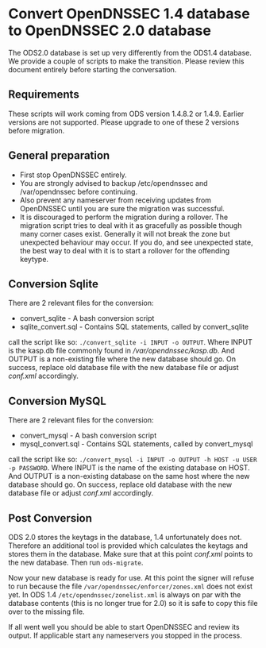Convert OpenDNSSEC 1.4 database to OpenDNSSEC 2.0 database
==========================================================

The ODS2.0 database is set up very differently from the ODS1.4 database. We 
provide a couple of scripts to make the transition. Please review this 
document entirely before starting the conversation.

Requirements
------------

These scripts will work coming from ODS version 1.4.8.2 or 1.4.9. Earlier
versions are not supported. Please upgrade to one of these 2 versions before 
migration.

General preparation
-------------------

 * First stop OpenDNSSEC entirely.
 * You are strongly advised to backup /etc/opendnssec and /var/opendnssec before
   continuing.
 * Also prevent any nameserver from receiving updates from OpenDNSSEC until
   you are sure the migration was successful.
 * It is discouraged to perform the migration during a rollover. The migration
   script tries to deal with it as gracefully as possible though many corner
   cases exist. Generally it will not break the zone but unexpected behaviour
   may occur. If you do, and see unexpected state, the best way to deal with it
   is to start a rollover for the offending keytype.

Conversion Sqlite
-----------------

There are 2 relevant files for the conversion:

 * convert_sqlite - A bash conversion script
 * sqlite_convert.sql - Contains SQL statements, called by convert_sqlite

call the script like so: `./convert_sqlite -i INPUT -o OUTPUT`. Where INPUT is
the kasp.db file commonly found in _/var/opendnssec/kasp.db_. And OUTPUT is a
non-existing file where the new database should go. On success, replace old
database file with the new database file or adjust _conf.xml_ accordingly.

Conversion MySQL
----------------
 
There are 2 relevant files for the conversion:

 * convert_mysql - A bash conversion script
 * mysql_convert.sql - Contains SQL statements, called by convert_mysql

call the script like so: `./convert_mysql -i INPUT -o OUTPUT -h HOST -u USER
-p PASSWORD`. Where INPUT is the name of the existing database on HOST. And
OUTPUT is a non-existing database on the same host where the new database
should go. On success, replace old database with the new database file or
adjust _conf.xml_ accordingly.
  
Post Conversion
---------------

ODS 2.0 stores the keytags in the database, 1.4 unfortunately does not.
Therefore an additional tool is provided which calculates the keytags and
stores them in the database. Make sure that at this point _conf.xml_ points to
the new database. Then run `ods-migrate`.

Now your new database is ready for use. At this point the signer will refuse to
run because the file `/var/opendnssec/enforcer/zones.xml` does not exist
yet.  In ODS 1.4 `/etc/opendnssec/zonelist.xml` is always on par with the
database contents (this is no longer true for 2.0) so it is safe to copy this
file over to the missing file.

If all went well you should be able to start OpenDNSSEC and review its output.
If applicable start any nameservers you stopped in the process. 
